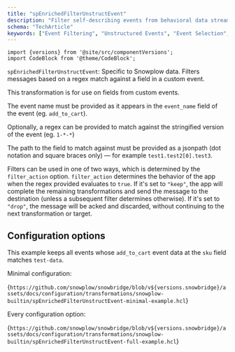 ```yaml
---
title: "spEnrichedFilterUnstructEvent"
description: "Filter self-describing events from behavioral data streams using built-in Snowbridge transformation capabilities."
schema: "TechArticle"
keywords: ["Event Filtering", "Unstructured Events", "Event Selection", "Custom Events", "Event Types", "Event Processing"]
---
```


```mdx-code-block
import {versions} from '@site/src/componentVersions';
import CodeBlock from '@theme/CodeBlock';
```

`spEnrichedFilterUnstructEvent`: Specific to Snowplow data.  Filters messages based on a regex match against a field in a custom event.

This transformation is for use on fields from custom events.

The event name must be provided as it appears in the `event_name` field of the event (eg. `add_to_cart`). 

Optionally, a regex can be provided to match against the stringified version of the event (eg. `1-*-*`)

The path to the field to match against must be provided as a jsonpath (dot notation and square braces only) — for example `test1.test2[0].test3`.

Filters can be used in one of two ways, which is determined by the `filter_action` option. `filter_action` determines the behavior of the app when the regex provided evaluates to `true`. If it's set to `"keep"`, the app will complete the remaining transformations and send the message to the destination (unless a subsequent filter determines otherwise). If it's set to `"drop"`, the message will be acked and discarded, without continuing to the next transformation or target.

## Configuration options

This example keeps all events whose `add_to_cart` event data at the `sku` field matches `test-data`.

Minimal configuration:

<CodeBlock language="hcl" reference>{`
https://github.com/snowplow/snowbridge/blob/v${versions.snowbridge}/assets/docs/configuration/transformations/snowplow-builtin/spEnrichedFilterUnstructEvent-minimal-example.hcl
`}</CodeBlock>

Every configuration option:

<CodeBlock language="hcl" reference>{`
https://github.com/snowplow/snowbridge/blob/v${versions.snowbridge}/assets/docs/configuration/transformations/snowplow-builtin/spEnrichedFilterUnstructEvent-full-example.hcl
`}</CodeBlock>

